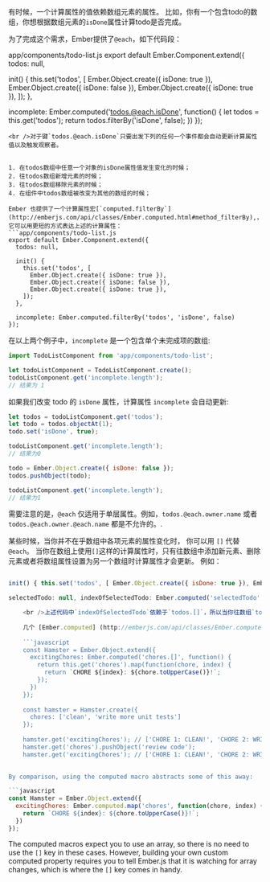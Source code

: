 有时候，一个计算属性的值依赖数组元素的属性。 比如，你有一个包含todo的数组，你想根据数组元素的`isDone`属性计算todo是否完成。

为了完成这个需求，Ember提供了`@each`，如下代码段：

app/components/todo-list.js export default Ember.Component.extend({ todos: null,

init() { this.set('todos', [ Ember.Object.create({ isDone: true }), Ember.Object.create({ isDone: false }), Ember.Object.create({ isDone: true }), ]); },

incomplete: Ember.computed('todos.@each.isDone', function() { let todos = this.get('todos'); return todos.filterBy('isDone', false); }) });

    <br />对于键`todos.@each.isDone`只要出发下列的任何一个事件都会自动更新计算属性值以及触发观察者。
    
    
    1. 在todos数组中任意一个对象的isDone属性值发生变化的时候；
    2. 往todos数组新增元素的时候；
    3. 往todos数组移除元素的时候；
    4. 在组件中todos数组被改变为其他的数组的时候；
    
    Ember 也提供了一个计算属性宏[`computed.filterBy`](http://emberjs.com/api/classes/Ember.computed.html#method_filterBy),，它可以用更短的方式表达上述的计算属性：
    ```app/components/todo-list.js
    export default Ember.Component.extend({
      todos: null,
    
      init() {
        this.set('todos', [
          Ember.Object.create({ isDone: true }),
          Ember.Object.create({ isDone: false }),
          Ember.Object.create({ isDone: true }),
        ]);
      },
    
      incomplete: Ember.computed.filterBy('todos', 'isDone', false)
    });
    

在以上两个例子中，`incomplete` 是一个包含单个未完成项的数组:

```javascript
import TodoListComponent from 'app/components/todo-list';

let todoListComponent = TodoListComponent.create();
todoListComponent.get('incomplete.length');
// 结果为 1
```

如果我们改变 todo 的 `isDone` 属性，计算属性 `incomplete` 会自动更新:

```javascript
let todos = todoListComponent.get('todos');
let todo = todos.objectAt(1);
todo.set('isDone', true);

todoListComponent.get('incomplete.length');
// 结果为0

todo = Ember.Object.create({ isDone: false });
todos.pushObject(todo);

todoListComponent.get('incomplete.length');
// 结果为1
```

需要注意的是，` @each ` 仅适用于单层属性。例如，`todos.@each.owner.name` 或者 `todos.@each.owner.@each.name` 都是不允许的。.

某些时候，当你并不在乎数组中各项元素的属性变化时， 你可以用 `[]` 代替 `@each`。 当你在数组上使用`[]`这样的计算属性时，只有往数组中添加新元素、删除元素或者将数组属性设置为另一个数组时计算属性才会更新。 例如：

```app/components/todo-list.js export default Ember.Component.extend({ todos: null,

init() { this.set('todos', [ Ember.Object.create({ isDone: true }), Ember.Object.create({ isDone: false }), Ember.Object.create({ isDone: true }), ]); },

selectedTodo: null, indexOfSelectedTodo: Ember.computed('selectedTodo', 'todos.[]', function() { return this.get('todos').indexOf(this.get('selectedTodo')); }) });

    <br />上述代码中`indexOfSelectedTodo`依赖于`todos.[]`，所以当你往数组`todos`新增元素的时候回使得计算属性`indexOfSelectedTodo`自动更新，但是当你修饰数组元素的`isDone`属性时并不会使得计算属性`indexOfSelectedTodo`自动更新。
    
    几个 [Ember.computed] (http://emberjs.com/api/classes/Ember.computed.html) 宏利用 '[]' 键来执行常见的用例。 例如，要创建映射从数组的属性计算的属性，您可以使用[Ember.computed.map] (http://emberjs.com/api/classes/Ember.computed.html#method_map) 或自己设计计算的属性:
    
    ```javascript
    const Hamster = Ember.Object.extend({
      excitingChores: Ember.computed('chores.[]', function() {
        return this.get('chores').map(function(chore, index) {
          return `CHORE ${index}: ${chore.toUpperCase()}!`;
        });
      })
    });
    
    const hamster = Hamster.create({
      chores: ['clean', 'write more unit tests']
    });
    
    hamster.get('excitingChores'); // ['CHORE 1: CLEAN!', 'CHORE 2: WRITE MORE UNIT TESTS!']
    hamster.get('chores').pushObject('review code');
    hamster.get('excitingChores'); // ['CHORE 1: CLEAN!', 'CHORE 2: WRITE MORE UNIT TESTS!', 'CHORE 3: REVIEW CODE!']
    

By comparison, using the computed macro abstracts some of this away:

```javascript
const Hamster = Ember.Object.extend({
  excitingChores: Ember.computed.map('chores', function(chore, index) {
    return `CHORE ${index}: ${chore.toUpperCase()}!`;
  })
});
```

The computed macros expect you to use an array, so there is no need to use the `[]` key in these cases. However, building your own custom computed property requires you to tell Ember.js that it is watching for array changes, which is where the `[]` key comes in handy.